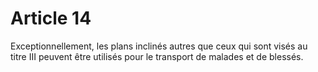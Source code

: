# Article 14

Exceptionnellement, les plans inclinés autres que ceux qui sont visés au titre III peuvent être utilisés pour le transport de malades et de blessés.
